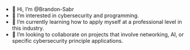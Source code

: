 - 👋 Hi, I’m @Brandon-Sabr
- 👀 I’m interested in cybersecurity and programming.
- 🌱 I’m currently learning how to apply myself at a professional level in this industry.
- 💞️ I’m looking to collaborate on projects that involve networking, AI, or specific cybersecurity principle applications.
